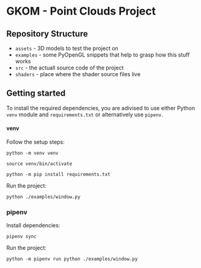 # GKOM - Point Clouds Project

## Repository Structure

* `assets` - 3D models to test the project on
* `examples` - some PyOpenGL snippets that help to grasp how this stuff works
* `src` - the actuall source code of the project
* `shaders` - place where the shader source files live

## Getting started

To install the required dependencies, you are adivised to use either Python `venv` module and `requirements.txt` or alternatively use `pipenv`.

#### venv

Follow the setup steps:

```
python -m venv venv
```

```
source venv/bin/activate
```

```
python -m pip install requirements.txt
```

Run the project:

```python ./examples/window.py```

### pipenv

Install dependencies:

```
pipenv sync
```

Run the project:

```
python -m pipenv run python ./examples/window.py
```
